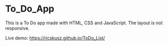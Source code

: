 # To_Do_App

This is a To Do app made with HTML, CSS and JavaScript.
The layout is not responsive.

Live demo: https://ricskusz.github.io/ToDo_List/
